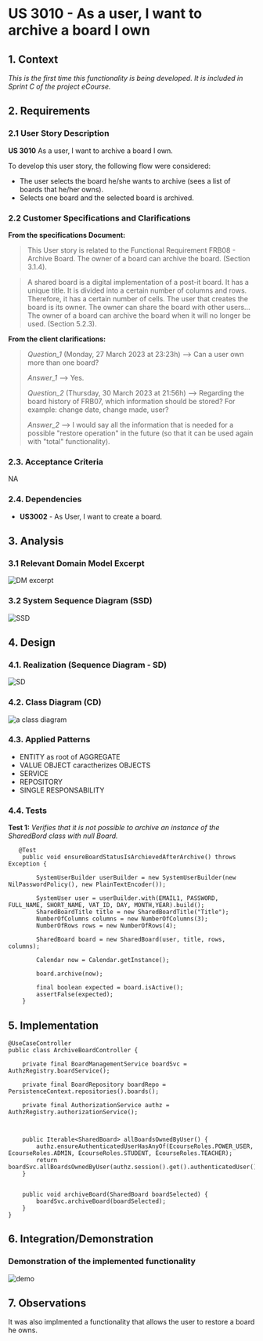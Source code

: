 # US 3010 - As a user, I want to archive a board I own 

## 1. Context

*This is the first time this functionality is being developed. It is included in Sprint C of the project eCourse.*

## 2. Requirements

### 2.1 User Story Description

**US 3010** As a user, I want to archive a board I own.

To develop this user story, the following flow were considered:
- The user selects the board he/she wants to archive (sees a list of boards that he/her owns).
- Selects one board and the selected board is archived.

### 2.2 Customer Specifications and Clarifications ###

**From the specifications Document:**

>This User story is related to the Functional Requirement FRB08 - Archive Board. The owner of a board can archive the board. (Section 3.1.4).

>A shared board is a digital implementation of a post-it board. It has a unique title. 
It is divided into a certain number of columns and rows. Therefore, it has a certain number of cells. 
>The user that creates the board is its owner. The owner can share the board with other users...
> The owner of a board can archive the board when it will no longer be used.
(Section 5.2.3).


**From the client clarifications:**

> *Question_1* (Monday, 27 March 2023 at 23:23h) --> Can a user own more than one board?
>
> *Answer_1* --> Yes.
>
> *Question_2* (Thursday, 30 March 2023 at 21:56h) --> Regarding the board history of FRB07, which information should be stored? For example: change date, change made, user?  
>
> *Answer_2* --> I would say all the information that is needed for a possible "restore operation" in the future (so that it can be used again with "total" functionality).


### 2.3. Acceptance Criteria ###
NA

### 2.4. Dependencies ###

* **US3002** - As User, I want to create a board.

## 3. Analysis

### 3.1 Relevant Domain Model Excerpt

![DM excerpt](us3010_DM.svg "A Domain Model Excerpt")

### 3.2 System Sequence Diagram (SSD)

![SSD](us3010_SSD.svg "A System Sequence Diagram")

## 4. Design

### 4.1. Realization (Sequence Diagram - SD)

![SD](us3010_SD.svg "A Sequence Diagram")

### 4.2. Class Diagram (CD)

![a class diagram](us3010_CD.svg "A Class Diagram")

### 4.3. Applied Patterns

* ENTITY as root of AGGREGATE
* VALUE OBJECT caractherizes OBJECTS
* SERVICE
* REPOSITORY
* SINGLE RESPONSABILITY

### 4.4. Tests

**Test 1:** *Verifies that it is not possible to archive an instance of the SharedBord class with null Board.*

```
   @Test
    public void ensureBoardStatusIsArchievedAfterArchive() throws Exception {
        
        SystemUserBuilder userBuilder = new SystemUserBuilder(new NilPasswordPolicy(), new PlainTextEncoder());

        SystemUser user = userBuilder.with(EMAIL1, PASSWORD, FULL_NAME, SHORT_NAME, VAT_ID, DAY, MONTH,YEAR).build();
        SharedBoardTitle title = new SharedBoardTitle("Title");
        NumberOfColumns columns = new NumberOfColumns(3);
        NumberOfRows rows = new NumberOfRows(4);

        SharedBoard board = new SharedBoard(user, title, rows, columns);

        Calendar now = Calendar.getInstance();

        board.archive(now);

        final boolean expected = board.isActive();
        assertFalse(expected);
    }
````

## 5. Implementation

```
@UseCaseController
public class ArchiveBoardController {

    private final BoardManagementService boardSvc = AuthzRegistry.boardService();

    private final BoardRepository boardRepo = PersistenceContext.repositories().boards();

    private final AuthorizationService authz = AuthzRegistry.authorizationService();



    public Iterable<SharedBoard> allBoardsOwnedByUser() {
        authz.ensureAuthenticatedUserHasAnyOf(EcourseRoles.POWER_USER, EcourseRoles.ADMIN, EcourseRoles.STUDENT, EcourseRoles.TEACHER);
        return boardSvc.allBoardsOwnedByUser(authz.session().get().authenticatedUser());
    }


    public void archiveBoard(SharedBoard boardSelected) {
        boardSvc.archiveBoard(boardSelected);
    }
}
````


## 6. Integration/Demonstration

### Demonstration of the implemented functionality
![demo](us3010_demo.png "Demonstration")

## 7. Observations
It was also implmented a functionality that allows the user to restore a board he owns.